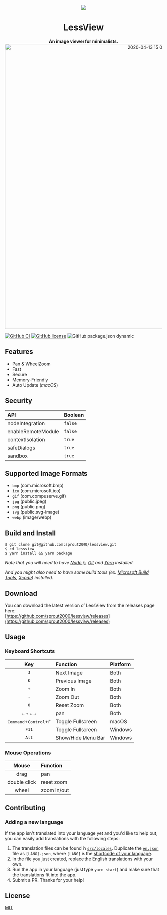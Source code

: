 <div align="center">
  <img src="https://user-images.githubusercontent.com/52094761/79167678-fa353400-7e22-11ea-896b-4e7f600ad63a.png">
  <h1>LessView</h1>
  <strong>An image viewer for minimalists.</strong>
  <img width="912" alt="2020-04-13 15 07 43" src="https://user-images.githubusercontent.com/52094761/79097565-037abe00-7d9b-11ea-9f38-5a9e995792d8.png">
</div>

[![GitHub CI](https://github.com/sprout2000/lessview/workflows/GitHub%20CI/badge.svg)](https://github.com/sprout2000/lessview/actions?query=workflow%3A%22GitHub+CI%22)
[![GitHub license](https://img.shields.io/github/license/sprout2000/lessview)](https://github.com/sprout2000/lessview/blob/master/LICENSE.md)
![GitHub package.json dynamic](https://img.shields.io/github/package-json/keywords/sprout2000/lessview)

## Features

- Pan & WheelZoom
- Fast
- Secure
- Memory-Friendly
- Auto Update (*macOS*)

## Security

API | Boolean
:--- | :---
nodeIntegration | `false`
enableRemoteModule | `false`
contextIsolation | `true`
safeDialogs | `true`
sandbox | `true`

## Supported Image Formats

- `bmp` (com.microsoft.bmp)
- `ico` (com.microsoft.ico)
- `gif` (com.compuserve.gif)
- `jpg` (public.jpeg)
- `png` (public.png)
- `svg` (public.svg-image)
- `webp` (image/webp)

## Build and Install

```
$ git clone git@github.com:sprout2000/lessview.git
$ cd lessview
$ yarn install && yarn package
```

*Note that you will need to have [Node.js](https://nodejs.org), [Git](https://git-scm.com/) and [Yarn](https://yarnpkg.com/) installed.*

*And you might also need to have some build tools (ex. [Microsoft Build Tools](https://www.microsoft.com/en-us/download/details.aspx?id=48159), [Xcode](https://apps.apple.com/app/xcode/id497799835)) installed.*

## Download

You can download the latest version of LessView from the releases page here:  
[https://github.com/sprout2000/lessview/releases](https://github.com/sprout2000/lessview/releases)

## Usage

### Keyboard Shortcuts

Key | Function | Platform
:---: | :--- | :---
<kbd>J</kbd> | Next Image | Both
<kbd>K</kbd> | Previous Image | Both
<kbd>+</kbd> | Zoom In | Both
<kbd>-</kbd> | Zoom Out | Both
<kbd>0</kbd> | Reset Zoom | Both
<kbd>&#8592;</kbd> <kbd>&#8593;</kbd> <kbd>&#8595;</kbd> <kbd>&#8594;</kbd> | pan | Both
<kbd>Command</kbd>+<kbd>Control</kbd>+<kbd>F</kbd> | Toggle Fullscreen | macOS
<kbd>F11</kbd> | Toggle Fullscreen | Windows
<kbd>Alt</kbd> | Show/Hide Menu Bar | Windows

### Mouse Operations

Mouse | Function
:---: | :---
drag | pan
double click | reset zoom
wheel | zoom in/out

## Contributing

### Adding a new language

If the app isn't translated into your language yet and you'd like to help out, you can easily add translations with the following steps:

1. The translation files can be found in [`src/locales`](https://github.com/sprout2000/lessview/tree/master/src/locales). Duplicate the [`en.json`](https://github.com/sprout2000/lessview/blob/master/src/locales/en.json) file as `[LANG].json`, where `[LANG]` is the [shortcode of your language](https://electronjs.org/docs/api/locales).
2. In the file you just created, replace the English translations with your own.
3. Run the app in your language (just type `yarn start`) and make sure that the translations fit into the app.
4. Submit a PR. Thanks for your help!

## License

[MIT](https://github.com/sprout2000/lessview/blob/master/LICENSE.md)
